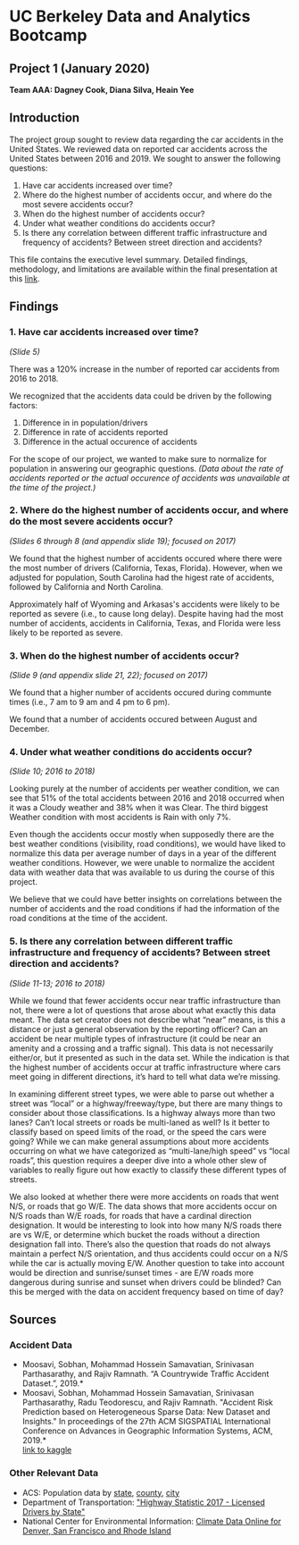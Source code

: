 # UC Berkeley Data and Analytics Bootcamp  

## Project 1 (January 2020)  
__Team AAA: Dagney Cook, Diana Silva, Heain Yee__  

## Introduction
The project group sought to review data regarding the car accidents in the United States. We reviewed data on reported car accidents across the United States between 2016 and 2019. We sought to answer the following questions:

1. Have car accidents increased over time?
2. Where do the highest number of accidents occur, and where do the most severe accidents occur?
3. When do the highest number of accidents occur?
4. Under what weather conditions do accidents occur?
5. Is there any correlation between different traffic infrastructure and frequency of accidents? Between street direction and accidents?

This file contains the executive level summary. Detailed findings, methodology, and limitations are available within the final presentation at this [link](https://docs.google.com/presentation/d/1Qo-e_8BA8SlvF52k39OP4iQ8TkSZ4GOLJ6O3hjBERls/edit?usp=sharing).

## Findings

### 1. Have car accidents increased over time?
*(Slide 5)*

There was a 120% increase in the number of reported car accidents from 2016 to 2018.

We recognized that the accidents data could be driven by the following factors:
1. Difference in in population/drivers
2. Difference in rate of accidents reported
3. Difference in the actual occurence of accidents

For the scope of our project, we wanted to make sure to normalize for population in answering our geographic questions. 
_(Data about the rate of accidents reported or the actual occurence of accidents was unavailable at the time of the project.)_

### 2. Where do the highest number of accidents occur, and where do the most severe accidents occur?
*(Slides 6 through 8 (and appendix slide 19); focused on 2017)*

We found that the highest number of accidents occured where there were the most number of drivers (California, Texas, Florida). However, when we adjusted for population, South Carolina had the higest rate of accidents, followed by California and North Carolina.

Approximately half of Wyoming and Arkasas's accidents were likely to be reported as severe (i.e., to cause long delay). Despite having had the most number of accidents, accidents in California, Texas, and Florida were less likely to be reported as severe.

### 3. When do the highest number of accidents occur?
*(Slide 9 (and appendix slide 21, 22); focused on 2017)*

We found that a higher number of accidents occured during communte times (i.e., 7 am to 9 am and 4 pm to 6 pm).

We found that a number of accidents occured between August and December.

### 4. Under what weather conditions do accidents occur?
*(Slide 10; 2016 to 2018)*

Looking purely at the number of accidents per weather condition, we can see that 51% of the total accidents between 2016 and 2018 occurred when it was a Cloudy weather and 38% when it was Clear. The third biggest Weather condition with most accidents is Rain with only 7%.

Even though the accidents occur mostly when supposedly there are the best weather conditions (visibility, road conditions), we would have liked to normalize this data per average number of days in a year of the different weather conditions. However, we were unable to normalize the accident data with weather data that was available to us during the course of this project. 

We believe that we could have better insights on correlations between the number of accidents and the road conditions if had the information of the road conditions at the time of the accident.

### 5. Is there any correlation between different traffic infrastructure and frequency of accidents? Between street direction and accidents?
*(Slide 11-13; 2016 to 2018)*

While we found that fewer accidents occur near traffic infrastructure than not, there were a lot of questions that arose about what exactly this data meant.  The data set creator does not describe what “near” means, is this a distance or just a general observation by the reporting officer?  Can an accident be near multiple types of infrastructure (it could be near an amenity and a crossing and a traffic signal).  This data is not necessarily either/or, but it presented as such in the data set.  While the indication is that the highest number of accidents occur at traffic infrastructure where cars meet going in different directions, it’s hard to tell what data we’re missing.

In examining different street types, we were able to parse out whether a street was “local” or a highway/freeway/type, but there are many things to consider about those classifications.  Is a highway always more than two lanes?  Can’t local streets or roads be multi-laned as well?  Is it better to classify based on speed limits of the road, or the speed the cars were going?  While we can make general assumptions about more accidents occurring on what we have categorized as “multi-lane/high speed” vs “local roads”, this question requires a deeper dive into a whole other slew of variables to really figure out how exactly to classify these different types of streets.

We also looked at whether there were more accidents on roads that went N/S, or roads that go W/E.  The data shows that more accidents occur on N/S roads than W/E roads, for roads that have a cardinal direction designation.  It would be interesting to look into how many N/S roads there are vs W/E, or determine which bucket the roads without a direction designation fall into.  There’s also the question that roads do not always maintain a perfect N/S orientation, and thus accidents could occur on a N/S while the car is actually moving E/W.  Another question to take into account would be direction and sunrise/sunset times - are E/W roads more dangerous during sunrise and sunset when drivers could be blinded?  Can this be merged with the data on accident frequency based on time of day?

## Sources 
### Accident Data
* Moosavi, Sobhan, Mohammad Hossein Samavatian, Srinivasan Parthasarathy, and Rajiv Ramnath. “A Countrywide Traffic Accident Dataset.”, 2019.*  
* Moosavi, Sobhan, Mohammad Hossein Samavatian, Srinivasan Parthasarathy, Radu Teodorescu, and Rajiv Ramnath. "Accident Risk Prediction based on Heterogeneous Sparse Data: New Dataset and Insights." In proceedings of the 27th ACM SIGSPATIAL International Conference on Advances in Geographic Information Systems, ACM, 2019.*  
[link to kaggle](https://www.kaggle.com/sobhanmoosavi/us-accidents)
### Other Relevant Data
* ACS: Population data by [state](https://www.census.gov/content/census/en/data/tables/time-series/demo/popest/2010s-state-total.html#par_textimage_1574439295), [county](https://www.census.gov/content/census/en/data/tables/time-series/demo/popest/2010s-counties-total.html#par_textimage_242301767), [city](https://www.census.gov/content/census/en/data/tables/time-series/demo/popest/2010s-total-cities-and-towns.html) 
* Department of Transportation: ["Highway Statistic 2017 - Licensed Drivers by State"](https://www.fhwa.dot.gov/policyinformation/statistics/2017/)
* National Center for Environmental Information: [Climate Data Online for Denver, San Francisco and Rhode Island](https://www.ncdc.noaa.gov/cdo-web/)